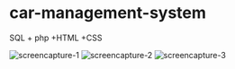 # car-management-system
SQL + php +HTML +CSS

![screencapture-1](https://github.com/gsifat4/car-management-system/assets/134460838/d9c2ec35-1a6c-48f7-870d-d21e94d1d663)
![screencapture-2](https://github.com/gsifat4/car-management-system/assets/134460838/35bf2848-9ad5-4de8-babb-9074e964d698)
![screencapture-3](https://github.com/gsifat4/car-management-system/assets/134460838/fc9a724f-baa1-4787-a9af-17b5aa4e197a)
